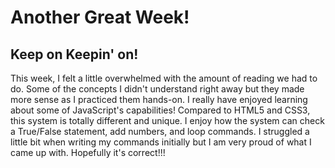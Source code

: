 # Another Great Week!
## Keep on Keepin' on!

This week, I felt a little overwhelmed with the amount of reading we had to do.
Some of the concepts I didn't understand right away but they made more sense
as I practiced them hands-on. I really have enjoyed learning about some of
JavaScript's capabilities! Compared to HTML5 and CSS3, this system is totally different
and unique. I enjoy how the system can check a True/False statement, add numbers,
and loop commands.
I struggled a little bit when writing my commands initially but I am very proud of
what I came up with. Hopefully it's correct!!!
 
